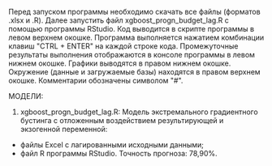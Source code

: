 Перед запуском программы необходимо скачать все файлы (форматов .xlsx и .R). Далее запустить файл xgboost_progn_budget_lag.R с помощью программы RStudio. Код выводится в скрипте программы в левом верхнем окошке. Программа выполняется нажатием комбинации клавиш "CTRL + ENTER" на каждой строке кода. Промежуточные результаты выполнения отображаются в консоле программы в левом нижнем окошке. Графики выводятся в правом нижнем окошке. Окружение (данные и загружаемые базы) находятся в правом верхнем окошке. Комментарии обозначены символом "#".

МОДЕЛИ:

1. xgboost_progn_budget_lag.R:
Модель экстремального градиентного бустинга с отложенным воздействием результирующей и экзогенной переменной:
- файлы Excel с лагированными исходными данными;
- файл R программы RStudio.
Точность прогноза: 78,90%.

